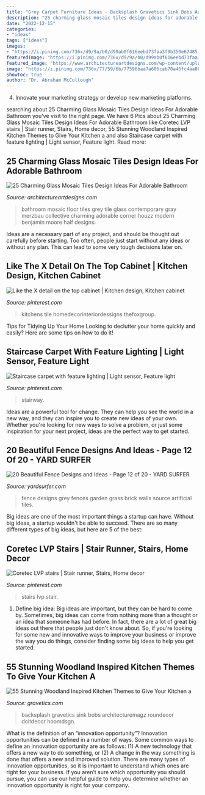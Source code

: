 ```yaml
---
title: "Grey Carpet Furniture Ideas - Backsplash Gravetics Sink Bobs Architecturemagz Roundecor Doitdecor Hoomdsgn"
description: "25 charming glass mosaic tiles design ideas for adorable bathroom"
date: "2022-12-15"
categories:
- "ideas"
tags: ["ideas"]
images:
- "https://i.pinimg.com/736x/d9/9a/b0/d99ab0f616eebd73faa3f9b350e67485.jpg"
featuredImage: "https://i.pinimg.com/736x/d9/9a/b0/d99ab0f616eebd73faa3f9b350e67485.jpg"
featured_image: "https://www.architectureartdesigns.com/wp-content/uploads/2013/12/723.jpg"
image: "https://i.pinimg.com/736x/77/59/6b/77596baa7a606cab70a46fc4aa8643ac--staircases-carpets.jpg"
ShowToc: true
author: "Dr. Abraham McCullough"
---
```



4. Innovate your marketing strategy or develop new marketing platforms.

	

		
searching about 25 Charming Glass Mosaic Tiles Design Ideas For Adorable Bathroom you've visit to the right page. We have 6 Pics about 25 Charming Glass Mosaic Tiles Design Ideas For Adorable Bathroom like Coretec LVP stairs | Stair runner, Stairs, Home decor, 55 Stunning Woodland Inspired Kitchen Themes to Give Your Kitchen a and also Staircase carpet with feature lighting | Light sensor, Feature light. Read more:
		
    
## 25 Charming Glass Mosaic Tiles Design Ideas For Adorable Bathroom

<img loading=lazy src="https://www.architectureartdesigns.com/wp-content/uploads/2013/12/723.jpg" onerror="this.onerror=null;this.src='https://tse2.mm.bing.net/th?id=OIP.0qVC-tnYkAglmJi3sO19HQAAAA&amp;pid=15.1';" alt="25 Charming Glass Mosaic Tiles Design Ideas For Adorable Bathroom">

_Source: architectureartdesigns.com_

>bathroom mosaic floor tiles grey tile glass contemporary gray merzbau collective charming adorable corner houzz modern benjamin moore half designs. 

	

Ideas are a necessary part of any project, and should be thought out carefully before starting. Too often, people just start without any ideas or without any plan. This can lead to some very tough decisions later on.

    
## Like The X Detail On The Top Cabinet | Kitchen Design, Kitchen Cabinet

<img loading=lazy src="https://i.pinimg.com/736x/4a/2c/5f/4a2c5fc5f88eee3cff9e8d4775592316.jpg" onerror="this.onerror=null;this.src='https://tse4.mm.bing.net/th?id=OIP.tihFrNsTTMVz92UbgQWeCwHaLH&amp;pid=15.1';" alt="Like the X detail on the top cabinet | Kitchen design, Kitchen cabinet">

_Source: pinterest.com_

>kitchens tile homedecorinteriordessigns thefoxgroup. 

	

Tips for Tidying Up Your Home
Looking to declutter your home quickly and easily? Here are some tips on how to do it!

    
## Staircase Carpet With Feature Lighting | Light Sensor, Feature Light

<img loading=lazy src="https://i.pinimg.com/736x/77/59/6b/77596baa7a606cab70a46fc4aa8643ac--staircases-carpets.jpg" onerror="this.onerror=null;this.src='https://tse3.mm.bing.net/th?id=OIP.XjnOGWrKQWfHg1ToWm3OiwHaNK&amp;pid=15.1';" alt="Staircase carpet with feature lighting | Light sensor, Feature light">

_Source: pinterest.com_

>stairway. 

	

Ideas are a powerful tool for change. They can help you see the world in a new way, and they can inspire you to create new ideas of your own. Whether you're looking for new ways to solve a problem, or just some inspiration for your next project, ideas are the perfect way to get started.

    
## 20 Beautiful Fence Designs And Ideas - Page 12 Of 20 - YARD SURFER

<img loading=lazy src="http://yardsurfer.com/wp-content/uploads/2017/01/Fence-Designs-and-Ideas-12.jpg" onerror="this.onerror=null;this.src='https://tse4.mm.bing.net/th?id=OIP.tL3XiDAy2V2AW6QBwtH5UQHaKh&amp;pid=15.1';" alt="20 Beautiful Fence Designs and Ideas - Page 12 of 20 - YARD SURFER">

_Source: yardsurfer.com_

>fence designs grey fences garden grass brick walls source artificial tiles. 

	

Big ideas are one of the most important things a startup can have. Without big ideas, a startup wouldn't be able to succeed. There are so many different types of big ideas, but here are 5 of the best: 

    
## Coretec LVP Stairs | Stair Runner, Stairs, Home Decor

<img loading=lazy src="https://i.pinimg.com/736x/d9/9a/b0/d99ab0f616eebd73faa3f9b350e67485.jpg" onerror="this.onerror=null;this.src='https://tse1.mm.bing.net/th?id=OIP.7XZCTJeQQngj2xjTwSORsQHaJ3&amp;pid=15.1';" alt="Coretec LVP stairs | Stair runner, Stairs, Home decor">

_Source: pinterest.com_

>stairs lvp stair. 

	

1. Define big idea:
Big ideas are important, but they can be hard to come by. Sometimes, big ideas can come from nothing more than a thought or an idea that someone has had before. In fact, there are a lot of great big ideas out there that people just don't know about. So, if you're looking for some new and innovative ways to improve your business or improve the way you do things, consider finding some big ideas to help you get started.

    
## 55 Stunning Woodland Inspired Kitchen Themes To Give Your Kitchen A

<img loading=lazy src="https://www.gravetics.com/wp-content/uploads/2017/09/Gray-and-white-kitchen.jpg" onerror="this.onerror=null;this.src='https://tse3.mm.bing.net/th?id=OIP.gfzCO2BB2QMBH-oILtAEhgHaLH&amp;pid=15.1';" alt="55 Stunning Woodland Inspired Kitchen Themes to Give Your Kitchen a">

_Source: gravetics.com_

>backsplash gravetics sink bobs architecturemagz roundecor doitdecor hoomdsgn. 

	

What is the definition of an “innovation opportunity”?
Innovation opportunities can be defined in a number of ways. Some common ways to define an innovation opportunity are as follows: (1) A new technology that offers a new way to do something, or (2) A change in the way something is done that offers a new and improved solution. 
There are many types of innovation opportunities, so it is important to understand which ones are right for your business. If you aren’t sure which opportunity you should pursue, you can use our helpful guide to help you determine whether an innovation opportunity is right for your company.

